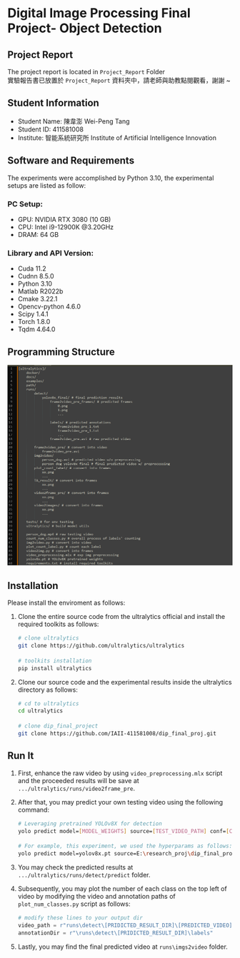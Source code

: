 # **Digital Image Processing Final Project- Object Detection**

## Project Report
The project report is located in `Project_Report` Folder
<br/>
實驗報告書已放置於 `Project_Report` 資料夾中，請老師與助教點閱觀看，謝謝 ~
<br/>

## Student Information
- Student Name: 陳韋澎 Wei-Peng Tang
- Student ID: 411581008
- Institute: 智能系統研究所 Institute of Artificial Intelligence Innovation

## Software and Requirements
The experiments were accomplished by Python 3.10, the experimental setups are listed as follow:

### PC Setup:
- GPU: NVIDIA RTX 3080 (10 GB)
- CPU: Intel i9-12900K @3.20GHz
- DRAM: 64 GB

### Library and API Version:
- Cuda 11.2
- Cudnn 8.5.0
- Python 3.10
- Matlab R2022b
- Cmake 3.22.1
- Opencv-python 4.6.0
- Scipy 1.4.1
- Torch 1.8.0
- Tqdm 4.64.0


## Programming Structure 
![Programming Structure](https://github.com/IAII-411581008/dip_final_proj/blob/main/programming_structure.png)

## Installation 
Please install the enviroment as follows:
1. Clone the entire source code from the ultralytics official and install the required toolkits as follows:
    ```sh
    # clone ultralytics
    git clone https://github.com/ultralytics/ultralytics

    # toolkits installation
    pip install ultralytics
    
    ```

2. Clone our source code and the experimental results inside the ultralytics directory as follows:
    ```sh
    # cd to ultralytics
    cd ultralytics

    # clone dip_final_project
    git clone https://github.com/IAII-411581008/dip_final_proj.git

## Run It
1. First, enhance the raw video by using `video_preprocessing.mlx` script and the proceeded results will be save at `.../ultralytics/runs/video2frame_pre`.

2. After that, you may predict your own testing video using the following command:
    ```sh
    # Leveraging pretrained YOLOv8X for detection
    yolo predict model=[MODEL_WEIGHTS] source=[TEST_VIDEO_PATH] conf=[CONFIDENCE_SCORE_THRESHOLD] iou=[IOU_THRESHOLD] show=True classes=[SPECIFIC_CLASSES] save_txt=True save_frames=True

    # For example, this experiment, we used the hyperparams as follows:
    yolo predict model=yolov8x.pt source=E:\research_proj\dip_final_proj\ultralytics\runs\frame2video_pre\frame2video_pre.mp4 show=True conf=0.2 classes=0,1,16,17 save_txt=True iou=0.2 save_frames=True
    ```

3. You may check the predicted results at `.../ultralytics/runs/detect/predict` folder.

4. Subsequently, you may plot the number of each class on the top left of video by modifying the video and annotation paths of `plot_num_classes.py` script as follows:
    ``` python
    # modify these lines to your output dir
    video_path = r"runs\detect\[PRIDICTED_RESULT_DIR]\[PREDICTED_VIDEO].avi"
    annotationDir = r"\runs\detect\[PRIDICTED_RESULT_DIR]\labels"
    ```

5. Lastly, you may find the final predicted video at `runs\imgs2video` folder.
